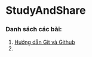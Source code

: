 # StudyAndShare

### Danh sách các bài:
1. [Hướng dẫn Git và Github](https://github.com/huyhuynh1905/StudyAndShare/tree/master/StudyGitAndGithub "StudyGitAndGithub")
2. 
